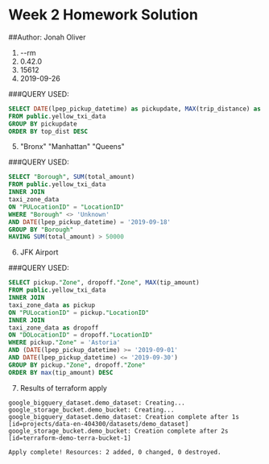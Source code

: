 # Week 2 Homework Solution
##Author: Jonah Oliver

1. --rm
2. 0.42.0
3. 15612
4. 2019-09-26

###QUERY USED: 

```sql
SELECT DATE(lpep_pickup_datetime) as pickupdate, MAX(trip_distance) as top_dist
FROM public.yellow_txi_data
GROUP BY pickupdate
ORDER BY top_dist DESC
```

5. "Bronx" "Manhattan" "Queens"

###QUERY USED: 
```sql
SELECT "Borough", SUM(total_amount) 
FROM public.yellow_txi_data
INNER JOIN 
taxi_zone_data 
ON "PULocationID" = "LocationID"
WHERE "Borough" <> 'Unknown'
AND DATE(lpep_pickup_datetime) = '2019-09-18'
GROUP BY "Borough"
HAVING SUM(total_amount) > 50000
```

6. JFK Airport

###QUERY USED: 

```sql
SELECT pickup."Zone", dropoff."Zone", MAX(tip_amount) 
FROM public.yellow_txi_data
INNER JOIN 
taxi_zone_data as pickup
ON "PULocationID" = pickup."LocationID"
INNER JOIN 
taxi_zone_data as dropoff
ON "DOLocationID" = dropoff."LocationID"
WHERE pickup."Zone" = 'Astoria'
AND (DATE(lpep_pickup_datetime) >= '2019-09-01'
AND DATE(lpep_pickup_datetime) <= '2019-09-30')
GROUP BY pickup."Zone", dropoff."Zone"
ORDER BY max(tip_amount) DESC
```

7. Results of terraform apply

```shell
google_bigquery_dataset.demo_dataset: Creating...
google_storage_bucket.demo_bucket: Creating...
google_bigquery_dataset.demo_dataset: Creation complete after 1s [id=projects/data-en-404300/datasets/demo_dataset]
google_storage_bucket.demo_bucket: Creation complete after 2s [id=terraform-demo-terra-bucket-1]

Apply complete! Resources: 2 added, 0 changed, 0 destroyed.
```
